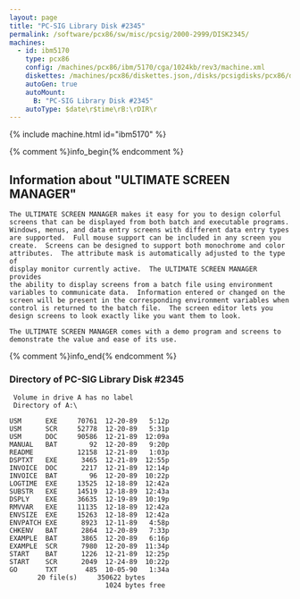 ```yaml
---
layout: page
title: "PC-SIG Library Disk #2345"
permalink: /software/pcx86/sw/misc/pcsig/2000-2999/DISK2345/
machines:
  - id: ibm5170
    type: pcx86
    config: /machines/pcx86/ibm/5170/cga/1024kb/rev3/machine.xml
    diskettes: /machines/pcx86/diskettes.json,/disks/pcsigdisks/pcx86/diskettes.json
    autoGen: true
    autoMount:
      B: "PC-SIG Library Disk #2345"
    autoType: $date\r$time\rB:\rDIR\r
---
```


{% include machine.html id="ibm5170" %}

{% comment %}info_begin{% endcomment %}

## Information about "ULTIMATE SCREEN MANAGER"

    The ULTIMATE SCREEN MANAGER makes it easy for you to design colorful
    screens that can be displayed from both batch and executable programs.
    Windows, menus, and data entry screens with different data entry types
    are supported.  Full mouse support can be included in any screen you
    create.  Screens can be designed to support both monochrome and color
    attributes.  The attribute mask is automatically adjusted to the type of
    display monitor currently active.  The ULTIMATE SCREEN MANAGER provides
    the ability to display screens from a batch file using environment
    variables to communicate data.  Information entered or changed on the
    screen will be present in the corresponding environment variables when
    control is returned to the batch file.  The screen editor lets you
    design screens to look exactly like you want them to look.
    
    The ULTIMATE SCREEN MANAGER comes with a demo program and screens to
    demonstrate the value and ease of its use.
{% comment %}info_end{% endcomment %}


### Directory of PC-SIG Library Disk #2345

     Volume in drive A has no label
     Directory of A:\

    USM      EXE     70761  12-20-89   5:12p
    USM      SCR     52778  12-20-89   5:31p
    USM      DOC     90586  12-21-89  12:09a
    MANUAL   BAT        92  12-20-89   9:20p
    README           12158  12-21-89   1:03p
    DSPTXT   EXE      3465  12-21-89  12:55p
    INVOICE  DOC      2217  12-21-89  12:14p
    INVOICE  BAT        96  12-20-89  10:22p
    LOGTIME  EXE     13525  12-18-89  12:42a
    SUBSTR   EXE     14519  12-18-89  12:43a
    DSPLY    EXE     36635  12-19-89  10:19p
    RMVVAR   EXE     11135  12-18-89  12:42a
    ENVSIZE  EXE     15263  12-18-89  12:42a
    ENVPATCH EXE      8923  12-11-89   4:58p
    CHKENV   BAT      2864  12-20-89   7:33p
    EXAMPLE  BAT      3865  12-20-89   6:16p
    EXAMPLE  SCR      7980  12-20-89  11:34p
    START    BAT      1226  12-21-89  12:25p
    START    SCR      2049  12-24-89  10:22p
    GO       TXT       485  10-05-90   1:34a
           20 file(s)     350622 bytes
                            1024 bytes free
